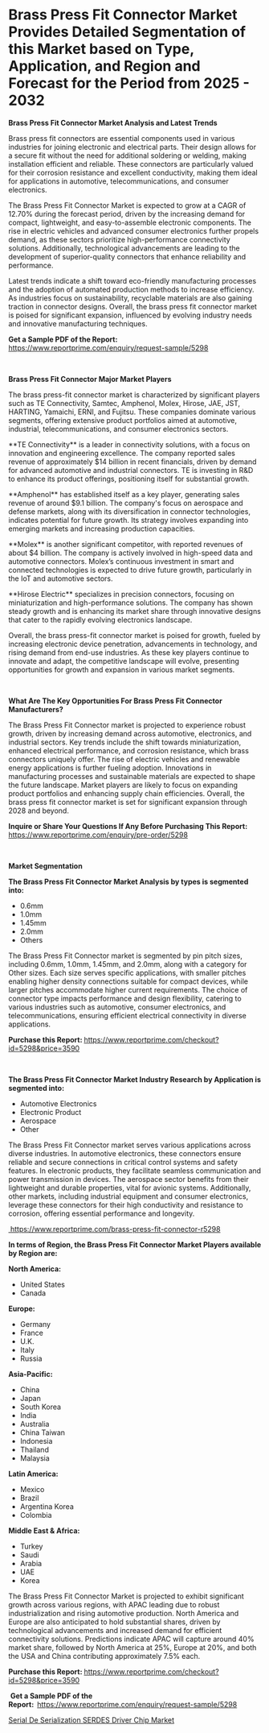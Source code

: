 <p><h1>Brass Press Fit Connector Market Provides Detailed Segmentation of this Market based on Type, Application, and Region and Forecast for the Period from 2025 - 2032</h1></p><p><strong>Brass Press Fit Connector Market Analysis and Latest Trends</strong></p>
<p><p>Brass press fit connectors are essential components used in various industries for joining electronic and electrical parts. Their design allows for a secure fit without the need for additional soldering or welding, making installation efficient and reliable. These connectors are particularly valued for their corrosion resistance and excellent conductivity, making them ideal for applications in automotive, telecommunications, and consumer electronics.</p><p>The Brass Press Fit Connector Market is expected to grow at a CAGR of 12.70% during the forecast period, driven by the increasing demand for compact, lightweight, and easy-to-assemble electronic components. The rise in electric vehicles and advanced consumer electronics further propels demand, as these sectors prioritize high-performance connectivity solutions. Additionally, technological advancements are leading to the development of superior-quality connectors that enhance reliability and performance.</p><p>Latest trends indicate a shift toward eco-friendly manufacturing processes and the adoption of automated production methods to increase efficiency. As industries focus on sustainability, recyclable materials are also gaining traction in connector designs. Overall, the brass press fit connector market is poised for significant expansion, influenced by evolving industry needs and innovative manufacturing techniques.</p></p>
<p><strong>Get a Sample PDF of the Report:&nbsp;</strong> <a href="https://www.reportprime.com/enquiry/request-sample/5298?utm_campaign=2624&utm_medium=2&utm_source=Github&utm_content=ia&utm_term=19032025&utm_id=brass-press-fit-connector">https://www.reportprime.com/enquiry/request-sample/5298</a></p>
<p>&nbsp;</p>
<p><strong>Brass Press Fit Connector Major Market Players</strong></p>
<p><p>The brass press-fit connector market is characterized by significant players such as TE Connectivity, Samtec, Amphenol, Molex, Hirose, JAE, JST, HARTING, Yamaichi, ERNI, and Fujitsu. These companies dominate various segments, offering extensive product portfolios aimed at automotive, industrial, telecommunications, and consumer electronics sectors.</p><p>**TE Connectivity** is a leader in connectivity solutions, with a focus on innovation and engineering excellence. The company reported sales revenue of approximately $14 billion in recent financials, driven by demand for advanced automotive and industrial connectors. TE is investing in R&D to enhance its product offerings, positioning itself for substantial growth.</p><p>**Amphenol** has established itself as a key player, generating sales revenue of around $9.1 billion. The company's focus on aerospace and defense markets, along with its diversification in connector technologies, indicates potential for future growth. Its strategy involves expanding into emerging markets and increasing production capacities.</p><p>**Molex** is another significant competitor, with reported revenues of about $4 billion. The company is actively involved in high-speed data and automotive connectors. Molex’s continuous investment in smart and connected technologies is expected to drive future growth, particularly in the IoT and automotive sectors.</p><p>**Hirose Electric** specializes in precision connectors, focusing on miniaturization and high-performance solutions. The company has shown steady growth and is enhancing its market share through innovative designs that cater to the rapidly evolving electronics landscape.</p><p>Overall, the brass press-fit connector market is poised for growth, fueled by increasing electronic device penetration, advancements in technology, and rising demand from end-use industries. As these key players continue to innovate and adapt, the competitive landscape will evolve, presenting opportunities for growth and expansion in various market segments.</p></p>
<p>&nbsp;</p>
<p><strong>What Are The Key Opportunities For Brass Press Fit Connector Manufacturers?</strong></p>
<p><p>The Brass Press Fit Connector market is projected to experience robust growth, driven by increasing demand across automotive, electronics, and industrial sectors. Key trends include the shift towards miniaturization, enhanced electrical performance, and corrosion resistance, which brass connectors uniquely offer. The rise of electric vehicles and renewable energy applications is further fueling adoption. Innovations in manufacturing processes and sustainable materials are expected to shape the future landscape. Market players are likely to focus on expanding product portfolios and enhancing supply chain efficiencies. Overall, the brass press fit connector market is set for significant expansion through 2028 and beyond.</p></p>
<p><strong>Inquire or Share Your Questions If Any Before Purchasing This Report:</strong> <a href="https://www.reportprime.com/enquiry/pre-order/5298?utm_campaign=2624&utm_medium=2&utm_source=Github&utm_content=ia&utm_term=19032025&utm_id=brass-press-fit-connector">https://www.reportprime.com/enquiry/pre-order/5298</a></p>
<p>&nbsp;</p>
<p><strong>Market Segmentation</strong></p>
<p><strong>The Brass Press Fit Connector Market Analysis by types is segmented into:</strong></p>
<p><ul><li>0.6mm</li><li>1.0mm</li><li>1.45mm</li><li>2.0mm</li><li>Others</li></ul></p>
<p><p>The Brass Press Fit Connector market is segmented by pin pitch sizes, including 0.6mm, 1.0mm, 1.45mm, and 2.0mm, along with a category for Other sizes. Each size serves specific applications, with smaller pitches enabling higher density connections suitable for compact devices, while larger pitches accommodate higher current requirements. The choice of connector type impacts performance and design flexibility, catering to various industries such as automotive, consumer electronics, and telecommunications, ensuring efficient electrical connectivity in diverse applications.</p></p>
<p><strong>Purchase this Report:&nbsp;</strong><a href="https://www.reportprime.com/checkout?id=5298&price=3590&utm_campaign=2624&utm_medium=2&utm_source=Github&utm_content=ia&utm_term=19032025&utm_id=brass-press-fit-connector">https://www.reportprime.com/checkout?id=5298&price=3590</a></p>
<p>&nbsp;</p>
<p><strong>The Brass Press Fit Connector Market Industry Research by Application is segmented into:</strong></p>
<p><ul><li>Automotive Electronics</li><li>Electronic Product</li><li>Aerospace</li><li>Other</li></ul></p>
<p><p>The Brass Press Fit Connector market serves various applications across diverse industries. In automotive electronics, these connectors ensure reliable and secure connections in critical control systems and safety features. In electronic products, they facilitate seamless communication and power transmission in devices. The aerospace sector benefits from their lightweight and durable properties, vital for avionic systems. Additionally, other markets, including industrial equipment and consumer electronics, leverage these connectors for their high conductivity and resistance to corrosion, offering essential performance and longevity.</p></p>
<p><a href="https://www.reportprime.com/brass-press-fit-connector-r5298?utm_campaign=2624&utm_medium=2&utm_source=Github&utm_content=ia&utm_term=19032025&utm_id=brass-press-fit-connector">&nbsp;https://www.reportprime.com/brass-press-fit-connector-r5298</a></p>
<p><strong>In terms of Region, the Brass Press Fit Connector Market Players available by Region are:</strong></p>
<p>
    <p> <strong> North America: </strong>
        <ul>
            <li>United States</li>
            <li>Canada</li>
        </ul>
        </p> 
    <p> <strong> Europe: </strong>
        <ul>
            <li>Germany</li>
            <li>France</li>
            <li>U.K.</li>
            <li>Italy</li>
            <li>Russia</li>
        </ul>
        </p> 
    <p> <strong> Asia-Pacific: </strong>
        <ul>
            <li>China</li>
            <li>Japan</li>
            <li>South Korea</li>
            <li>India</li>
            <li>Australia</li>
            <li>China Taiwan</li>
            <li>Indonesia</li>
            <li>Thailand</li>
            <li>Malaysia</li>
        </ul>
        </p> 
    <p> <strong> Latin America: </strong>
        <ul>
            <li>Mexico</li>
            <li>Brazil</li>
            <li>Argentina Korea</li>
            <li>Colombia</li>
        </ul>
        </p> 
    <p> <strong> Middle East & Africa: </strong>
        <ul>
            <li>Turkey</li>
            <li>Saudi</li>
            <li>Arabia</li>
            <li>UAE</li>
            <li>Korea</li>
        </ul>
    </p>
    </p>
<p><p>The Brass Press Fit Connector Market is projected to exhibit significant growth across various regions, with APAC leading due to robust industrialization and rising automotive production. North America and Europe are also anticipated to hold substantial shares, driven by technological advancements and increased demand for efficient connectivity solutions. Predictions indicate APAC will capture around 40% market share, followed by North America at 25%, Europe at 20%, and both the USA and China contributing approximately 7.5% each.</p></p>
<p><strong>Purchase this Report: </strong><a href="https://www.reportprime.com/checkout?id=5298&price=3590&utm_campaign=2624&utm_medium=2&utm_source=Github&utm_content=ia&utm_term=19032025&utm_id=brass-press-fit-connector">https://www.reportprime.com/checkout?id=5298&price=3590</a></p>
<p>&nbsp;<strong>Get a Sample PDF of the Report:&nbsp;&nbsp;</strong><a href="https://www.reportprime.com/enquiry/request-sample/5298?utm_campaign=2624&utm_medium=2&utm_source=Github&utm_content=ia&utm_term=19032025&utm_id=brass-press-fit-connector">https://www.reportprime.com/enquiry/request-sample/5298</a></p>
<p><strong></strong></p>
<p><p><a href="https://github.com/mayabungard8092/Market-Research-Report-List-1/blob/main/serial-de-serialization-serdes-driver-chip-market.md?utm_campaign=2624&utm_medium=2&utm_source=Github&utm_content=ia&utm_term=19032025&utm_id=brass-press-fit-connector">Serial De Serialization SERDES Driver Chip Market</a></p></p>
